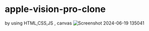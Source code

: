 # apple-vision-pro-clone
by using HTML,CSS,JS , canvas
![Screenshot 2024-06-19 135041](https://github.com/gulshanjangid/apple-vision-pro-clone/assets/130446614/5ecfd382-03d3-4e7b-a2df-757db4573772)
